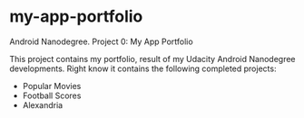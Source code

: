 # my-app-portfolio
Android Nanodegree. Project 0: My App Portfolio

This project contains my portfolio, result of my Udacity Android Nanodegree developments.
Right know it contains the following completed projects:

- Popular Movies
- Football Scores
- Alexandria
